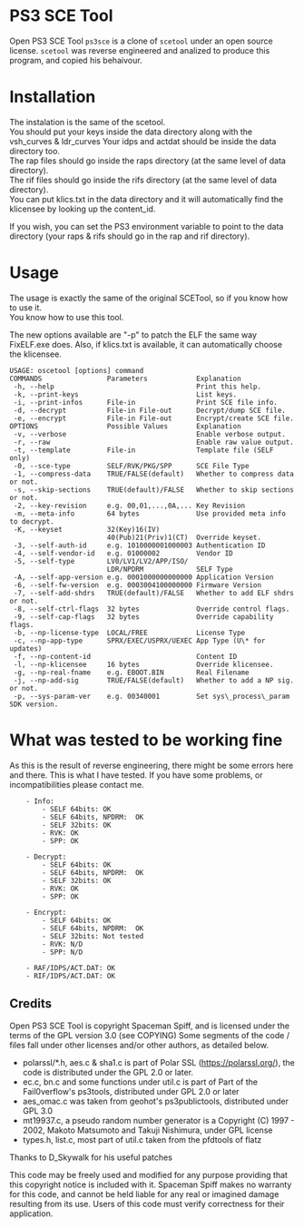 PS3 SCE Tool
============

Open PS3 SCE Tool `ps3sce` is a clone of `scetool` under an open source license.
`scetool` was reverse engineered and analized to produce this program, and copied his behaivour.

# Installation

The instalation is the same of the scetool.  
You should put your keys inside the data directory along with the vsh\_curves & ldr\_curves
Your idps and actdat should be inside the data directory too.  
The rap files should go inside the raps directory (at the same level of data directory).  
The rif files should go inside the rifs directory (at the same level of data directory).  
You can put klics.txt in the data directory and it will automatically find the klicensee
by looking up the content\_id. 

If you wish, you can set the PS3 environment variable to point to the data directory 
(your raps & rifs should go in the rap and rif directory).  

# Usage

The usage is exactly the same of the original SCETool, so if you know how to use it.  
You know how to use this tool.  

The new options available are "-p" to patch the ELF the same way FixELF.exe does.
Also, if klics.txt is available, it can automatically choose the klicensee. 
  
```
USAGE: oscetool [options] command  
COMMANDS                Parameters            Explanation  
 -h, --help                                   Print this help.  
 -k, --print-keys                             List keys.  
 -i, --print-infos      File-in               Print SCE file info.  
 -d, --decrypt          File-in File-out      Decrypt/dump SCE file.  
 -e, --encrypt          File-in File-out      Encrypt/create SCE file.  
OPTIONS                 Possible Values       Explanation  
 -v, --verbose                                Enable verbose output.  
 -r, --raw                                    Enable raw value output.  
 -t, --template         File-in               Template file (SELF only)  
 -0, --sce-type         SELF/RVK/PKG/SPP      SCE File Type  
 -1, --compress-data    TRUE/FALSE(default)   Whether to compress data or not.  
 -s, --skip-sections    TRUE(default)/FALSE   Whether to skip sections or not.  
 -2, --key-revision     e.g. 00,01,...,0A,... Key Revision  
 -m, --meta-info        64 bytes              Use provided meta info to decrypt.    
 -K, --keyset           32(Key)16(IV)  
                        40(Pub)21(Priv)1(CT)  Override keyset.  
 -3, --self-auth-id     e.g. 1010000001000003 Authentication ID  
 -4, --self-vendor-id   e.g. 01000002         Vendor ID  
 -5, --self-type        LV0/LV1/LV2/APP/ISO/  
                        LDR/NPDRM             SELF Type  
 -A, --self-app-version e.g. 0001000000000000 Application Version  
 -6, --self-fw-version  e.g. 0003004100000000 Firmware Version  
 -7, --self-add-shdrs   TRUE(default)/FALSE   Whether to add ELF shdrs or not.  
 -8, --self-ctrl-flags  32 bytes              Override control flags.  
 -9, --self-cap-flags   32 bytes              Override capability flags.  
 -b, --np-license-type  LOCAL/FREE            License Type  
 -c, --np-app-type      SPRX/EXEC/USPRX/UEXEC App Type (U\* for updates)  
 -f, --np-content-id                          Content ID  
 -l, --np-klicensee     16 bytes              Override klicensee.  
 -g, --np-real-fname    e.g. EBOOT.BIN        Real Filename  
 -j, --np-add-sig       TRUE/FALSE(default)   Whether to add a NP sig. or not.    
 -p, --sys-param-ver    e.g. 00340001         Set sys\_process\_param SDK version.
```

# What was tested to be working fine

As this is the result of reverse engineering, there might be some errors 
here and there.
This is what I have tested. If you have some problems, or incompatibilities
please contact me.

```
	- Info: 
		- SELF 64bits: OK
		- SELF 64bits, NPDRM:  OK
		- SELF 32bits: OK
		- RVK: OK
		- SPP: OK
		
	- Decrypt: 
		- SELF 64bits: OK
		- SELF 64bits, NPDRM:  OK
		- SELF 32bits: OK
		- RVK: OK
		- SPP: OK
		
	- Encrypt: 
		- SELF 64bits: OK
		- SELF 64bits, NPDRM:  OK
		- SELF 32bits: Not tested
		- RVK: N/D
		- SPP: N/D

	- RAF/IDPS/ACT.DAT: OK
	- RIF/IDPS/ACT.DAT: OK
```

Credits
-------

Open PS3 SCE Tool is copyright Spaceman Spiff, and is licensed under the terms of the GPL version 3.0 (see COPYING)
Some segments of the code / files fall under other licenses and/or other authors, as detailed below.

* polarssl/*.h, aes.c & sha1.c is part of Polar SSL (https://polarssl.org/), the code is distributed under the GPL 2.0 or later.
* ec.c, bn.c and some functions under util.c is part of Part of the Fail0verflow's ps3tools, distributed under GPL 2.0 or later
* aes_omac.c was taken from geohot's ps3publictools, distributed under GPL 3.0
* mt19937.c, a pseudo random number generator is a Copyright (C) 1997 - 2002, Makoto Matsumoto and Takuji Nishimura, under GPL license
* types.h, list.c, most part of util.c taken from the pfdtools of flatz

Thanks to D_Skywalk for his useful patches

This code may be freely used and modified for any purpose
providing that this copyright notice is included with it.
Spaceman Spiff makes no warranty for this code, and cannot be held
liable for any real or imagined damage resulting from its use.
Users of this code must verify correctness for their application.
